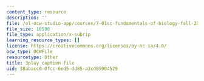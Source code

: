 ```yaml
---
content_type: resource
description: ''
file: /ol-ocw-studio-app/courses/7-01sc-fundamentals-of-biology-fall-2011/38abacc00fcc6ed5dd85a3cd05904529_YCeKtM6Hnmc.srt
file_size: 10590
file_type: application/x-subrip
learning_resource_types: []
license: https://creativecommons.org/licenses/by-nc-sa/4.0/
ocw_type: OCWFile
resourcetype: Other
title: 3play caption file
uid: 38abacc0-0fcc-6ed5-dd85-a3cd05904529
---
```

